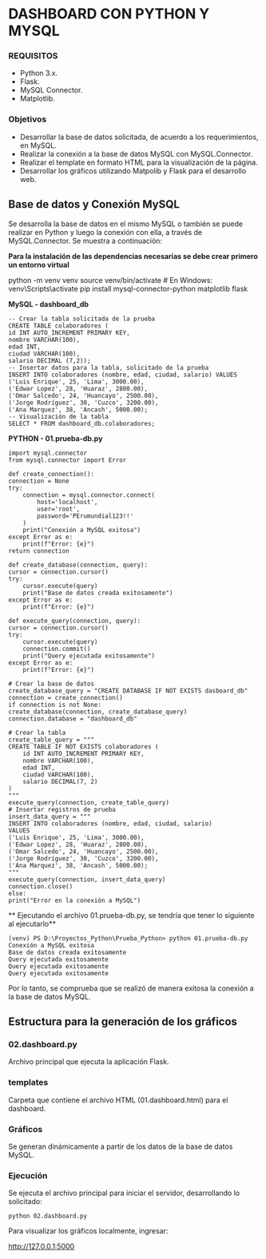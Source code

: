 # DASHBOARD CON PYTHON  Y MYSQL
### REQUISITOS
- Python 3.x.
- Flask.
- MySQL Connector.
- Matplotlib.

### Objetivos
- Desarrollar la base de datos solicitada, de acuerdo a los requerimientos, en MySQL.
- Realizar la conexión a la base de datos MySQL con MySQL.Connector.
- Realizar el template en formato HTML para la visualización de la página.
- Desarrollar los gráficos utilizando Matpolib y Flask para el desarrollo web.

## Base de datos y Conexión MySQL
Se desarrolla la base de datos en el mismo MySQL o también se puede realizar en Python y luego la conexión con ella, a través de MySQL.Connector. Se muestra a continuación:

**Para la instalación de las dependencias necesarias se debe crear primero un entorno virtual**

python -m venv venv
source venv/bin/activate  # En Windows: venv\Scripts\activate
pip install mysql-connector-python matplotlib flask

**MySQL - dashboard_db**

	-- Crear la tabla solicitada de la prueba
	CREATE TABLE colaboradores (
	id INT AUTO_INCREMENT PRIMARY KEY,
	nombre VARCHAR(100),
	edad INT,
	ciudad VARCHAR(100),
	salario DECIMAL (7,2));
	-- Insertar datos para la tabla, solicitado de la prueba
	INSERT INTO colaboradores (nombre, edad, ciudad, salario) VALUES
	('Luis Enrique', 25, 'Lima', 3000.00),
	('Edwar Lopez', 28, 'Huaraz', 2800.00),
	('Omar Salcedo', 24, 'Huancayo', 2500.00),
	('Jorge Rodríguez', 30, 'Cuzco', 3200.00),
	('Ana Marquez', 38, 'Ancash', 5000.00);
	-- Visualización de la tabla
	SELECT * FROM dashboard_db.colaboradores;

**PYTHON - 01.prueba-db.py**

	import mysql.connector
	from mysql.connector import Error

	def create_connection():
    connection = None
    try:
        connection = mysql.connector.connect(
            host='localhost',
            user='root',
            password='PErumundial123!!'
        )
        print("Conexión a MySQL exitosa")
    except Error as e:
        print(f"Error: {e}")
    return connection

	def create_database(connection, query):
    cursor = connection.cursor()
    try:
        cursor.execute(query)
        print("Base de datos creada exitosamente")
    except Error as e:
        print(f"Error: {e}")

	def execute_query(connection, query):
    cursor = connection.cursor()
    try:
        cursor.execute(query)
        connection.commit()
        print("Query ejecutada exitosamente")
    except Error as e:
        print(f"Error: {e}")

	# Crear la base de datos
	create_database_query = "CREATE DATABASE IF NOT EXISTS dasboard_db"
	connection = create_connection()
	if connection is not None:
    create_database(connection, create_database_query)
    connection.database = "dashboard_db"

    # Crear la tabla
    create_table_query = """
    CREATE TABLE IF NOT EXISTS colaboradores (
        id INT AUTO_INCREMENT PRIMARY KEY,
        nombre VARCHAR(100),
        edad INT,
        ciudad VARCHAR(100),
        salario DECIMAL(7, 2)
    )
    """
    execute_query(connection, create_table_query)
    # Insertar registros de prueba
    insert_data_query = """
    INSERT INTO colaboradores (nombre, edad, ciudad, salario)
    VALUES
    ('Luis Enrique', 25, 'Lima', 3000.00),
    ('Edwar Lopez', 28, 'Huaraz', 2800.00),
    ('Omar Salcedo', 24, 'Huancayo', 2500.00),
    ('Jorge Rodríguez', 30, 'Cuzco', 3200.00),
    ('Ana Marquez', 38, 'Ancash', 5000.00);
    """
    execute_query(connection, insert_data_query)
    connection.close()
   	else:
    print("Error en la conexión a MySQL")

** Ejecutando el archivo 01.prueba-db.py, se tendría que tener lo siguiente al ejecutarlo**

	(venv) PS D:\Proyectos_Python\Prueba_Python> python 01.prueba-db.py
	Conexión a MySQL exitosa
	Base de datos creada exitosamente
	Query ejecutada exitosamente
	Query ejecutada exitosamente
	Query ejecutada exitosamente

Por lo tanto, se comprueba que se realizó de manera exitosa la conexión a la base de datos MySQL.

## Estructura para la generación de los gráficos

### 02.dashboard.py

Archivo principal que ejecuta la aplicación Flask.

### templates

Carpeta que contiene el archivo HTML (01.dashboard.html) para el dashboard.

### Gráficos

Se generan dinámicamente a partir de los datos de la base de datos MySQL.

### Ejecución

Se ejecuta el archivo principal para iniciar el servidor, desarrollando lo solicitado:

	python 02.dashboard.py

 Para visualizar los gráficos localmente, ingresar:

 http://127.0.0.1:5000
